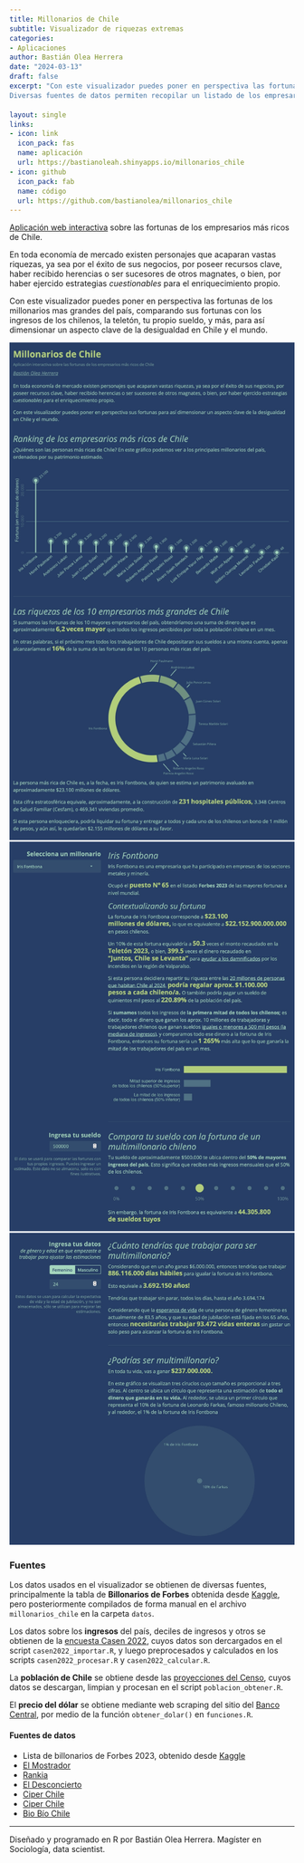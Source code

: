 ```yaml
---
title: Millonarios de Chile
subtitle: Visualizador de riquezas extremas
categories:
- Aplicaciones
author: Bastián Olea Herrera
date: "2024-03-13"
draft: false
excerpt: "Con este visualizador puedes poner en perspectiva las fortunas individuales más grandes del país, para así dimensionar un aspecto clave de la desigualdad en Chile y el mundo.
Diversas fuentes de datos permiten recopilar un listado de los empresarios más ricos de Chile. Distintas técnicas estadísticas y de visualización permiten dimensionar las enormes fortunas de estas personas, por ejemplo, comparando con los propios ingresos del usuario, o con los ingresos de toda la población del país."

layout: single
links:
- icon: link
  icon_pack: fas
  name: aplicación
  url: https://bastianoleah.shinyapps.io/millonarios_chile
- icon: github
  icon_pack: fab
  name: código
  url: https://github.com/bastianolea/millonarios_chile
---
```


[Aplicación web interactiva](https://bastianoleah.shinyapps.io/millonarios_chile/) sobre las fortunas de los empresarios más ricos de Chile.

En toda economía de mercado existen personajes que acaparan vastas riquezas, ya sea por el éxito de sus negocios, por poseer recursos clave, haber recibido herencias o ser sucesores de otros magnates, o bien, por haber ejercido estrategias _cuestionables_ para el enriquecimiento propio.

Con este visualizador puedes poner en perspectiva las fortunas de los millonarios mas grandes del país, comparando sus fortunas con los ingresos de los chilenos, la teletón, tu propio sueldo, y más, para así dimensionar un aspecto clave de la desigualdad en Chile y el mundo. 


![App millonarios de Chile 1](pantallazos/millonarios_pantallazo_a.jpg)
![App millonarios de Chile 2](pantallazos/millonarios_pantallazo_b.jpg)
![App millonarios de Chile 3](pantallazos/millonarios_pantallazo_c.jpg)



### Fuentes
Los datos usados en el visualizador se obtienen de diversas fuentes, principalmente la tabla de **Billonarios de Forbes** obtenida desde [Kaggle](https://www.kaggle.com/datasets/prasertk/forbes-worlds-billionaires-list-2023), pero posteriormente compilados de forma manual en el archivo `millonarios_chile` en la carpeta `datos`.

Los datos sobre los **ingresos** del país, deciles de ingresos y otros se obtienen de la [encuesta Casen 2022](https://observatorio.ministeriodesarrollosocial.gob.cl/encuesta-casen-2022), cuyos datos son dercargados en el script `casen2022_importar.R`, y luego preprocesados y calculados en los scripts `casen2022_procesar.R` y `casen2022_calcular.R`.

La **población de Chile** se obtiene desde las [proyecciones del Censo](https://www.ine.gob.cl/estadisticas/sociales/demografia-y-vitales/proyecciones-de-poblacion), cuyos datos se descargan, limpian y procesan en el script `poblacion_obtener.R`.

El **precio del dólar** se obtiene mediante web scraping del sitio del [Banco Central](https://si3.bcentral.cl/indicadoressiete/secure/IndicadoresDiarios.aspx), por medio de la función `obtener_dolar()` en `funciones.R`.


#### Fuentes de datos
- Lista de billonarios de Forbes 2023, obtenido desde [Kaggle](https://www.kaggle.com/datasets/prasertk/forbes-worlds-billionaires-list-2023)
- [El Mostrador](https://www.elmostrador.cl/mercados/sin-editar-mercado/2013/01/17/los-siete-multimillonarios-de-falabella-que-casi-nadie-conoce-fuera-de-chile/)
- [Rankia](https://www.rankia.cl/blog/mejores-opiniones-chile/2190823-hombres-mas-ricos-chile)
- [El Desconcierto](https://www.eldesconcierto.cl/nacional/2018/12/18/quienes-son-los-von-appen-la-familia-de-origen-nazi-y-duena-de-ultramar-que-tiene-en-jaque-a-los-trabajadores-portuarios.html)
- [Ciper Chile](https://www.ciperchile.cl/2013/12/10/la-historia-del-discreto-empresario-que-se-transformo-en-el-zar-de-las-aguas-en-chile/)
- [Ciper Chile](https://www.ciperchile.cl/2021/10/12/pandora-papers-las-fundaciones-privadas-de-leonardo-farkas-con-las-que-planeo-la-sucesion-de-su-patrimonio-en-panama)
- [Bio Bío Chile](https://www.biobiochile.cl/noticias/economia/negocios-y-empresas/2022/09/08/familia-kast-declara-us86-millones-en-el-extranjero-tras-reestructuracion-de-sus-negocios.shtml)

---- 

Diseñado y programado en R por Bastián Olea Herrera. Magíster en Sociología, data scientist.